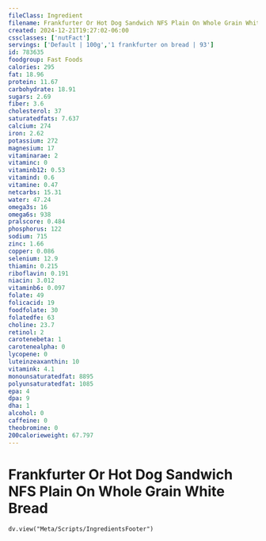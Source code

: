 ```yaml
---
fileClass: Ingredient
filename: Frankfurter Or Hot Dog Sandwich NFS Plain On Whole Grain White Bread
created: 2024-12-21T19:27:02-06:00
cssclasses: ['nutFact']
servings: ['Default | 100g','1 frankfurter on bread | 93']
id: 783635
foodgroup: Fast Foods
calories: 295
fat: 18.96
protein: 11.67
carbohydrate: 18.91
sugars: 2.69
fiber: 3.6
cholesterol: 37
saturatedfats: 7.637
calcium: 274
iron: 2.62
potassium: 272
magnesium: 17
vitaminarae: 2
vitaminc: 0
vitaminb12: 0.53
vitamind: 0.6
vitamine: 0.47
netcarbs: 15.31
water: 47.24
omega3s: 16
omega6s: 938
pralscore: 0.484
phosphorus: 122
sodium: 715
zinc: 1.66
copper: 0.086
selenium: 12.9
thiamin: 0.215
riboflavin: 0.191
niacin: 3.012
vitaminb6: 0.097
folate: 49
folicacid: 19
foodfolate: 30
folatedfe: 63
choline: 23.7
retinol: 2
carotenebeta: 1
carotenealpha: 0
lycopene: 0
luteinzeaxanthin: 10
vitamink: 4.1
monounsaturatedfat: 8895
polyunsaturatedfat: 1085
epa: 4
dpa: 9
dha: 1
alcohol: 0
caffeine: 0
theobromine: 0
200calorieweight: 67.797
---
```


# Frankfurter Or Hot Dog Sandwich NFS Plain On Whole Grain White Bread

```dataviewjs
dv.view("Meta/Scripts/IngredientsFooter")
```